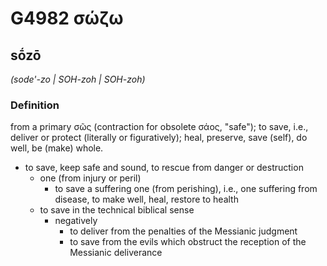 # G4982 σώζω

## sṓzō

_(sode'-zo | SOH-zoh | SOH-zoh)_

### Definition

from a primary σῶς (contraction for obsolete σάος, "safe"); to save, i.e., deliver or protect (literally or figuratively); heal, preserve, save (self), do well, be (make) whole.

- to save, keep safe and sound, to rescue from danger or destruction
  - one (from injury or peril)
    - to save a suffering one (from perishing), i.e., one suffering from disease, to make well, heal, restore to health
  - to save in the technical biblical sense
    - negatively
      - to deliver from the penalties of the Messianic judgment
      - to save from the evils which obstruct the reception of the Messianic deliverance


